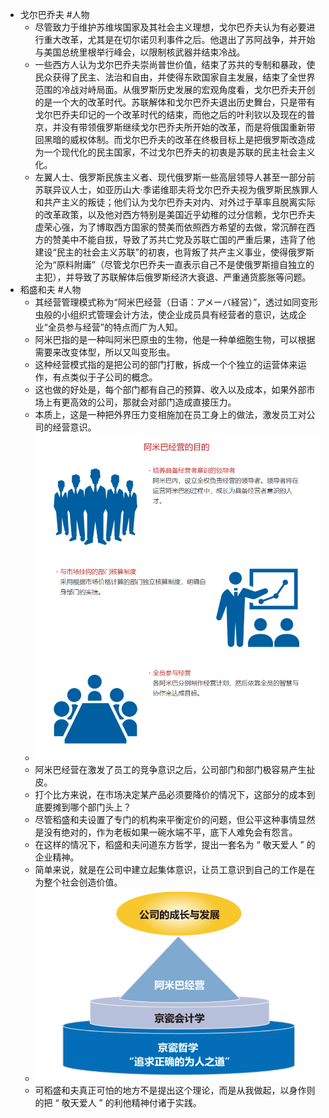 - 戈尔巴乔夫 #人物
	- 尽管致力于维护苏维埃国家及其社会主义理想，戈尔巴乔夫认为有必要进行重大改革，尤其是在切尔诺贝利事件之后。他退出了苏阿战争，并开始与美国总统里根举行峰会，以限制核武器并结束冷战。
	- 一些西方人认为戈尔巴乔夫崇尚普世价值，结束了苏共的专制和暴政，使民众获得了民主、法治和自由，并使得东欧国家自主发展，结束了全世界范围的冷战对峙局面。从俄罗斯历史发展的宏观角度看，戈尔巴乔夫开创的是一个大的改革时代。苏联解体和戈尔巴乔夫退出历史舞台，只是带有戈尔巴乔夫印记的一个改革时代的结束，而他之后的叶利钦以及现在的普京，并没有带领俄罗斯继续戈尔巴乔夫所开始的改革，而是将俄国重新带回黑暗的威权体制。而戈尔巴乔夫的改革在终极目标上是把俄罗斯改造成为一个现代化的民主国家，不过戈尔巴乔夫的初衷是苏联的民主社会主义化。
	- 左翼人士、俄罗斯民族主义者、现代俄罗斯一些高层领导人甚至一部分前苏联异议人士，如亚历山大·季诺维耶夫将戈尔巴乔夫视为俄罗斯民族罪人和共产主义的叛徒；他们认为戈尔巴乔夫对内、对外过于草率且脱离实际的改革政策，以及他对西方特别是美国近乎幼稚的过分信赖，戈尔巴乔夫虚荣心强，为了博取西方国家的赞美而依照西方希望的去做，常沉醉在西方的赞美中不能自拔，导致了苏共亡党及苏联亡国的严重后果，违背了他建设“民主的社会主义苏联”的初衷，也背叛了共产主义事业，使得俄罗斯沦为“原料附庸”（尽管戈尔巴乔夫一直表示自己不是使俄罗斯擅自独立的主犯），并导致了苏联解体后俄罗斯经济大衰退、严重通货膨胀等问题。
- 稻盛和夫 #人物
	- 其经营管理模式称为“阿米巴经营（日语：アメーバ経営）”，透过如同变形虫般的小组织式管理会计方法，使企业成员具有经营者的意识，达成企业“全员参与经营”的特点而广为人知。
	- 阿米巴指的是一种叫阿米巴原虫的生物，他是一种单细胞生物，可以根据需要来改变体型，所以又叫变形虫。
	- 这种经营模式指的是把公司的部门打散，拆成一个个独立的运营体来运作，有点类似于子公司的概念。
	- 这也做的好处是，每个部门都有自己的预算、收入以及成本，如果外部市场上有更高效的公司，那就会对部门造成直接压力。
	- 本质上，这是一种把外界压力变相施加在员工身上的做法，激发员工对公司的经营意识。
	- ![image.png](../assets/image_1661943623549_0.png)
	- 阿米巴经营在激发了员工的竞争意识之后，公司部门和部门极容易产生扯皮。
	- 打个比方来说，在市场决定某产品必须要降价的情况下，这部分的成本到底要摊到哪个部门头上？
	- 尽管稻盛和夫设置了专门的机构来平衡定价的问题，但公平这种事情显然是没有绝对的，作为老板如果一碗水端不平，底下人难免会有怨言。
	- 在这样的情况下，稻盛和夫问道东方哲学，提出一套名为 “ 敬天爱人 ” 的企业精神。
	- 简单来说，就是在公司中建立起集体意识，让员工意识到自己的工作是在为整个社会创造价值。
	- ![image.png](../assets/image_1661943675328_0.png)
	- 可稻盛和夫真正可怕的地方不是提出这个理论，而是从我做起，以身作则的把 “ 敬天爱人 ” 的利他精神付诸于实践。